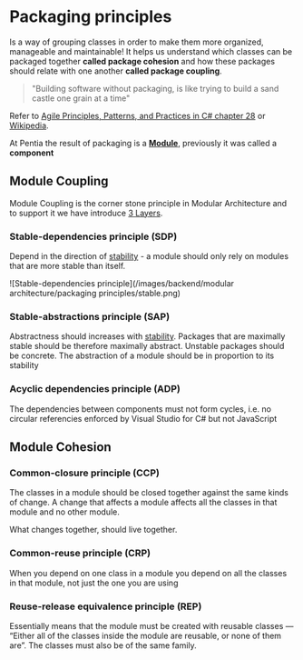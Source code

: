 # Packaging principles


Is a way of grouping classes in order to make them more organized, manageable and maintainable! 
It helps us understand which classes can be packaged together **called package cohesion** and how these packages should relate with one another **called package coupling**.

> "Building software without packaging, is like trying to build a sand castle one grain at a time"

Refer to [Agile Principles, Patterns, and Practices in C# chapter 28](http://www.amazon.com/Agile-Principles-Patterns-Practices-C/dp/0131857258) or [Wikipedia](https://en.wikipedia.org/wiki/Package_principles).

At Pentia the result of packaging is a [**Module**](/Home/Backend/Modular%20Architecture/Module), previously it was called a **component**


## Module Coupling

Module Coupling is the corner stone principle in Modular Architecture and to support it we have introduce [3 Layers](/Home/Backend/Modular%20Architecture/Layers).

### Stable-dependencies principle (SDP)

Depend in the direction of [stability](/Home/Backend/Modular%20Architecture/Stability/) - a module should only rely on modules that are more stable than itself. 

![Stable-dependencies principle](/images/backend/modular architecture/packaging principles/stable.png)

### Stable-abstractions principle (SAP)

Abstractness should increases with [stability](/Home/Backend/Modular%20Architecture/Stability/). Packages that are maximally stable should be therefore maximally abstract. 
Unstable packages should be concrete. The abstraction of a module should be in proportion to its stability

### Acyclic dependencies principle (ADP)

The dependencies between components must not form cycles, i.e. no circular referencies enforced by Visual Studio for C# but not JavaScript

## Module Cohesion

###	Common-closure principle (CCP)

The classes in a module should be closed together against the same kinds of change. A change that affects a module affects all the classes in that module and no other module.

What changes together, should live together.

###	Common-reuse principle (CRP)

When you depend on one class in a module you depend on all the classes in that module, not just the one you are using

###	Reuse-release equivalence principle (REP)

Essentially means that the module must be created with reusable classes — “Either all of the classes inside the module are reusable, or none of them are”. The classes must also be of the same family.


